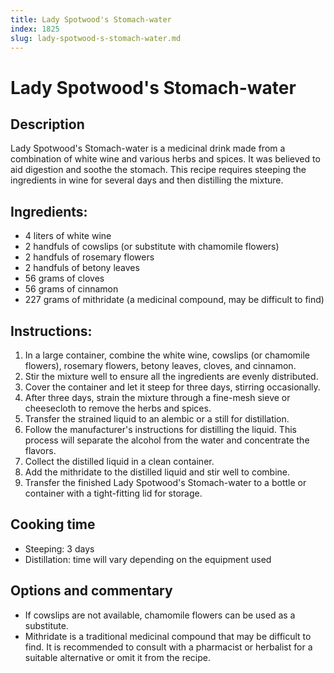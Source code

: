 ```yaml
---
title: Lady Spotwood's Stomach-water
index: 1825
slug: lady-spotwood-s-stomach-water.md
---
```


# Lady Spotwood's Stomach-water

## Description
Lady Spotwood's Stomach-water is a medicinal drink made from a combination of white wine and various herbs and spices. It was believed to aid digestion and soothe the stomach. This recipe requires steeping the ingredients in wine for several days and then distilling the mixture.

## Ingredients:
- 4 liters of white wine
- 2 handfuls of cowslips (or substitute with chamomile flowers)
- 2 handfuls of rosemary flowers
- 2 handfuls of betony leaves
- 56 grams of cloves
- 56 grams of cinnamon
- 227 grams of mithridate (a medicinal compound, may be difficult to find)

## Instructions:
1. In a large container, combine the white wine, cowslips (or chamomile flowers), rosemary flowers, betony leaves, cloves, and cinnamon.
2. Stir the mixture well to ensure all the ingredients are evenly distributed.
3. Cover the container and let it steep for three days, stirring occasionally.
4. After three days, strain the mixture through a fine-mesh sieve or cheesecloth to remove the herbs and spices.
5. Transfer the strained liquid to an alembic or a still for distillation.
6. Follow the manufacturer's instructions for distilling the liquid. This process will separate the alcohol from the water and concentrate the flavors.
7. Collect the distilled liquid in a clean container.
8. Add the mithridate to the distilled liquid and stir well to combine.
9. Transfer the finished Lady Spotwood's Stomach-water to a bottle or container with a tight-fitting lid for storage.

## Cooking time
- Steeping: 3 days
- Distillation: time will vary depending on the equipment used

## Options and commentary
- If cowslips are not available, chamomile flowers can be used as a substitute.
- Mithridate is a traditional medicinal compound that may be difficult to find. It is recommended to consult with a pharmacist or herbalist for a suitable alternative or omit it from the recipe.